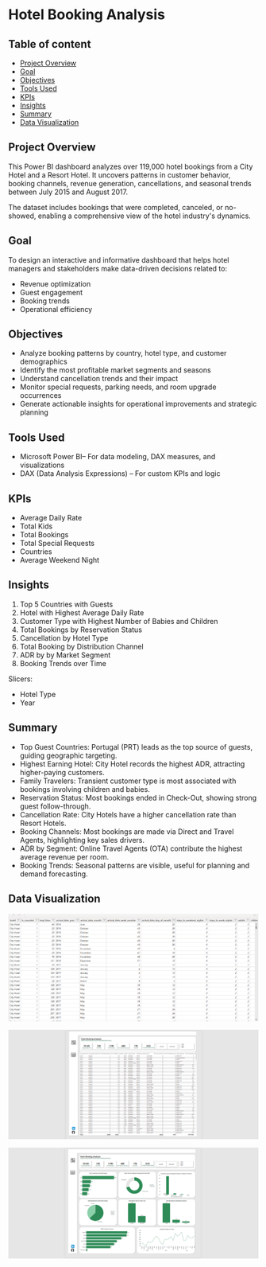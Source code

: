 # Hotel Booking Analysis

## Table of content
- [Project Overview](#project-overview)  
- [Goal](#goal)
- [Objectives](#objectives)
- [Tools Used](#tools-used) 
- [KPIs](#kpis)  
- [Insights](#insights)
- [Summary](#summary)
- [Data Visualization](#data-visualization)

## Project Overview
This Power BI dashboard analyzes over 119,000 hotel bookings from a City Hotel and a Resort Hotel. It uncovers patterns in customer behavior, booking channels, revenue generation, cancellations, and seasonal trends between July 2015 and August 2017.

The dataset includes bookings that were completed, canceled, or no-showed, enabling a comprehensive view of the hotel industry's dynamics.

## Goal
To design an interactive and informative dashboard that helps hotel managers and stakeholders make data-driven decisions related to:
- Revenue optimization
- Guest engagement
- Booking trends
- Operational efficiency

## Objectives
- Analyze booking patterns by country, hotel type, and customer demographics
- Identify the most profitable market segments and seasons
- Understand cancellation trends and their impact
- Monitor special requests, parking needs, and room upgrade occurrences
- Generate actionable insights for operational improvements and strategic planning

## Tools Used
- Microsoft Power BI– For data modeling, DAX measures, and visualizations
- DAX (Data Analysis Expressions) – For custom KPIs and logic

 ## KPIs
- Average Daily Rate
- Total Kids
- Total Bookings
- Total Special Requests
- Countries
- Average Weekend Night

  
 ## Insights
 1. Top 5 Countries with Guests
 2. Hotel with Highest Average Daily Rate
 3. Customer Type with Highest Number of Babies and Children
 4. Total Bookings by Reservation Status
 5. Cancellation by Hotel Type
 6. Total Booking by Distribution Channel
 7. ADR by by Market Segment
 8. Booking Trends over Time

 Slicers:
 - Hotel Type
 - Year

 ## Summary
- Top Guest Countries: Portugal (PRT) leads as the top source of guests, guiding geographic targeting.
- Highest Earning Hotel: City Hotel records the highest ADR, attracting higher-paying customers.
- Family Travelers: Transient customer type is most associated with bookings involving children and babies.
- Reservation Status: Most bookings ended in Check-Out, showing strong guest follow-through.
- Cancellation Rate: City Hotels have a higher cancellation rate than Resort Hotels.
- Booking Channels: Most bookings are made via Direct and Travel Agents, highlighting key sales drivers.
- ADR by Segment: Online Travel Agents (OTA) contribute the highest average revenue per room.
- Booking Trends: Seasonal patterns are visible, useful for planning and demand forecasting.

    
## Data Visualization 
![table](https://github.com/Ola-ykay/Hotel-Booking/blob/main/table2-hotel-booking.png)

![Table](https://github.com/Ola-ykay/Hotel-Booking/blob/main/table-hotel-booking.png)

![Dashboard](https://github.com/Ola-ykay/Hotel-Booking/blob/main/hotel-booking-dashboard.png)

